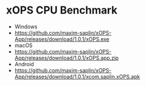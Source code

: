 # xOPS CPU Benchmark
- Windows
 - https://github.com/maxim-saplin/xOPS-App/releases/download/1.0.1/xOPS.exe
- macOS
 - https://github.com/maxim-saplin/xOPS-App/releases/download/1.0.1/xOPS.app.zip
- Android
 - https://github.com/maxim-saplin/xOPS-App/releases/download/1.0.1/xcom.saplin.xOPS.apk
 
